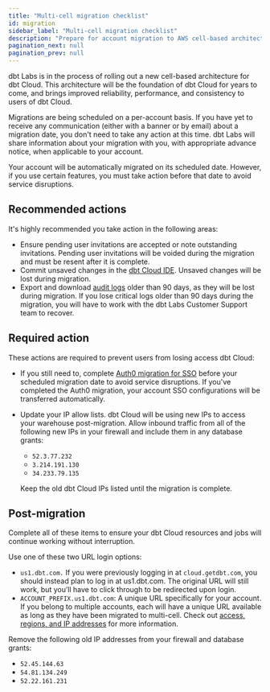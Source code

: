 ```yaml
--- 
title: "Multi-cell migration checklist"
id: migration 
sidebar_label: "Multi-cell migration checklist"
description: "Prepare for account migration to AWS cell-based architecture." 
pagination_next: null
pagination_prev: null
---
```


dbt Labs is in the process of rolling out a new cell-based architecture for dbt Cloud. This architecture will be the foundation of dbt Cloud for years to come, and brings improved reliability, performance, and consistency to users of dbt Cloud.

Migrations are being scheduled on a per-account basis. If you have yet to receive any communication (either with a banner or by email) about a migration date, you don't need to take any action at this time. dbt Labs will share information about your migration with you, with appropriate advance notice, when applicable to your account.

Your account will be automatically migrated on its scheduled date. However, if you use certain features, you must take action before that date to avoid service disruptions.

## Recommended actions

It's highly recommended you take action in the following areas:

- Ensure pending user invitations are accepted or note outstanding invitations. Pending user invitations will be voided during the migration and must be resent after it is complete.
- Commit unsaved changes in the [dbt Cloud IDE](/docs/cloud/dbt-cloud-ide/develop-in-the-cloud).  Unsaved changes will be lost during migration.
- Export and download [audit logs](/docs/cloud/manage-access/audit-log) older than 90 days, as they will be lost during migration. If you lose critical logs older than 90 days during the migration, you will have to work with the dbt Labs Customer Support team to recover.

## Required action

These actions are required to prevent users from losing access dbt Cloud:

- If you still need to, complete [Auth0 migration for SSO](/docs/cloud/manage-access/auth0-migration) before your scheduled migration date to avoid service disruptions. If you've completed the Auth0 migration, your account SSO configurations will be transferred automatically. 
- Update your IP allow lists. dbt Cloud will be using new IPs to access your warehouse post-migration. Allow inbound traffic from all of the following new IPs in your firewall and include them in any database grants:

    - `52.3.77.232` 
    - `3.214.191.130`
    - `34.233.79.135`

    Keep the old dbt Cloud IPs listed until the migration is complete.

## Post-migration​

Complete all of these items to ensure your dbt Cloud resources and jobs will continue working without interruption.

Use one of these two URL login options:

- `us1.dbt.com.` If you were previously logging in at `cloud.getdbt.com`, you should instead plan to log in at us1.dbt.com. The original URL will still work, but you’ll have to click through to be redirected upon login.
- `ACCOUNT_PREFIX.us1.dbt.com`: A unique URL specifically for your account. If you belong to multiple accounts, each will have a unique URL available as long as they have been migrated to multi-cell. 
Check out [access, regions, and IP addresses](/docs/cloud/about-cloud/access-regions-ip-addresses) for more information.

Remove the following old IP addresses from your firewall and database grants: 

- `52.45.144.63` 
- `54.81.134.249`
- `52.22.161.231`
